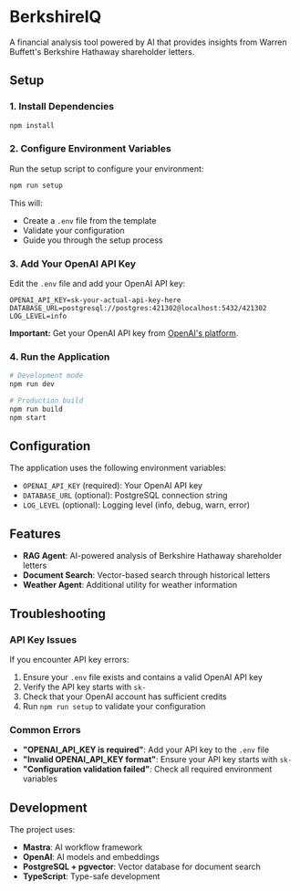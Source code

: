 # BerkshireIQ

A financial analysis tool powered by AI that provides insights from Warren Buffett's Berkshire Hathaway shareholder letters.

## Setup

### 1. Install Dependencies

```bash
npm install
```

### 2. Configure Environment Variables

Run the setup script to configure your environment:

```bash
npm run setup
```

This will:
- Create a `.env` file from the template
- Validate your configuration
- Guide you through the setup process

### 3. Add Your OpenAI API Key

Edit the `.env` file and add your OpenAI API key:

```env
OPENAI_API_KEY=sk-your-actual-api-key-here
DATABASE_URL=postgresql://postgres:421302@localhost:5432/421302
LOG_LEVEL=info
```

**Important:** Get your OpenAI API key from [OpenAI's platform](https://platform.openai.com/api-keys).

### 4. Run the Application

```bash
# Development mode
npm run dev

# Production build
npm run build
npm start
```

## Configuration

The application uses the following environment variables:

- `OPENAI_API_KEY` (required): Your OpenAI API key
- `DATABASE_URL` (optional): PostgreSQL connection string
- `LOG_LEVEL` (optional): Logging level (info, debug, warn, error)

## Features

- **RAG Agent**: AI-powered analysis of Berkshire Hathaway shareholder letters
- **Document Search**: Vector-based search through historical letters
- **Weather Agent**: Additional utility for weather information

## Troubleshooting

### API Key Issues

If you encounter API key errors:

1. Ensure your `.env` file exists and contains a valid OpenAI API key
2. Verify the API key starts with `sk-`
3. Check that your OpenAI account has sufficient credits
4. Run `npm run setup` to validate your configuration

### Common Errors

- **"OPENAI_API_KEY is required"**: Add your API key to the `.env` file
- **"Invalid OPENAI_API_KEY format"**: Ensure your API key starts with `sk-`
- **"Configuration validation failed"**: Check all required environment variables

## Development

The project uses:
- **Mastra**: AI workflow framework
- **OpenAI**: AI models and embeddings
- **PostgreSQL + pgvector**: Vector database for document search
- **TypeScript**: Type-safe development
